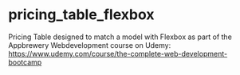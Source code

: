 # pricing_table_flexbox

Pricing Table designed to match a model with Flexbox as part of the Appbrewery Webdevelopment course on Udemy: https://www.udemy.com/course/the-complete-web-development-bootcamp
